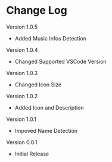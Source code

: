 # Change Log
Version 1.0.5
- Added Music Infos Detection

Version 1.0.4
- Changed Supported VSCode Version

Version 1.0.3
- Changed Icon Size

Version 1.0.2
- Added Icon and Description

Version 1.0.1
- Impoved Name Detection
  
Version 0.0.1
- Initial Release